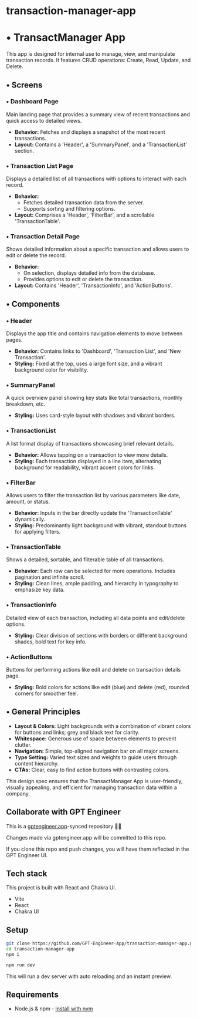 # transaction-manager-app

# • TransactManager App

This app is designed for internal use to manage, view, and manipulate transaction records. It features CRUD operations: Create, Read, Update, and Delete.

## • Screens

### • Dashboard Page
Main landing page that provides a summary view of recent transactions and quick access to detailed views.

- **Behavior:** Fetches and displays a snapshot of the most recent transactions.
- **Layout:** Contains a 'Header', a 'SummaryPanel', and a 'TransactionList' section.

### • Transaction List Page
Displays a detailed list of all transactions with options to interact with each record.

- **Behavior:** 
  - Fetches detailed transaction data from the server. 
  - Supports sorting and filtering options.
- **Layout:** Comprises a 'Header', 'FilterBar', and a scrollable 'TransactionTable'.

### • Transaction Detail Page
Shows detailed information about a specific transaction and allows users to edit or delete the record.

- **Behavior:** 
  - On selection, displays detailed info from the database.
  - Provides options to edit or delete the transaction.
- **Layout:** Contains 'Header', 'TransactionInfo', and 'ActionButtons'.

## • Components

### • Header
Displays the app title and contains navigation elements to move between pages.

- **Behavior:** Contains links to 'Dashboard', 'Transaction List', and 'New Transaction'.
- **Styling:** Fixed at the top, uses a large font size, and a vibrant background color for visibility.

### • SummaryPanel
A quick overview panel showing key stats like total transactions, monthly breakdown, etc.

- **Styling:** Uses card-style layout with shadows and vibrant borders.

### • TransactionList
A list format display of transactions showcasing brief relevant details.

- **Behavior:** Allows tapping on a transaction to view more details.
- **Styling:** Each transaction displayed in a line item, alternating background for readability, vibrant accent colors for links.

### • FilterBar
Allows users to filter the transaction list by various parameters like date, amount, or status.

- **Behavior:** Inputs in the bar directly update the 'TransactionTable' dynamically.
- **Styling:** Predominantly light background with vibrant, standout buttons for applying filters.

### • TransactionTable
Shows a detailed, sortable, and filterable table of all transactions.

- **Behavior:** Each row can be selected for more operations. Includes pagination and infinite scroll.
- **Styling:** Clean lines, ample padding, and hierarchy in typography to emphasize key data.

### • TransactionInfo
Detailed view of each transaction, including all data points and edit/delete options.

- **Styling:** Clear division of sections with borders or different background shades, bold text for key info.

### • ActionButtons
Buttons for performing actions like edit and delete on transaction details page.

- **Styling:** Bold colors for actions like edit (blue) and delete (red), rounded corners for smoother feel.

## • General Principles

- **Layout & Colors:** Light backgrounds with a combination of vibrant colors for buttons and links; grey and black text for clarity.
- **Whitespace:** Generous use of space between elements to prevent clutter.
- **Navigation:** Simple, top-aligned navigation bar on all major screens.
- **Type Setting:** Varied text sizes and weights to guide users through content hierarchy.
- **CTAs:** Clear, easy to find action buttons with contrasting colors.

This design spec ensures that the TransactManager App is user-friendly, visually appealing, and efficient for managing transaction data within a company.

## Collaborate with GPT Engineer

This is a [gptengineer.app](https://gptengineer.app)-synced repository 🌟🤖

Changes made via gptengineer.app will be committed to this repo.

If you clone this repo and push changes, you will have them reflected in the GPT Engineer UI.

## Tech stack

This project is built with React and Chakra UI.

- Vite
- React
- Chakra UI

## Setup

```sh
git clone https://github.com/GPT-Engineer-App/transaction-manager-app.git
cd transaction-manager-app
npm i
```

```sh
npm run dev
```

This will run a dev server with auto reloading and an instant preview.

## Requirements

- Node.js & npm - [install with nvm](https://github.com/nvm-sh/nvm#installing-and-updating)
